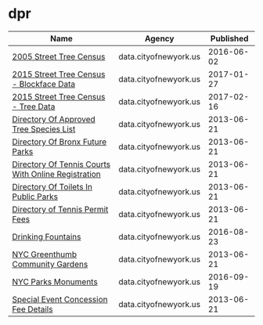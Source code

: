 # dpr

Name | Agency | Published
---- | ---- | ---------
[2005 Street Tree Census](../datasets/29bw-z7pj.md) | data.cityofnewyork.us | 2016-06-02
[2015 Street Tree Census - Blockface Data](../datasets/ju3b-rwpy.md) | data.cityofnewyork.us | 2017-01-27
[2015 Street Tree Census - Tree Data](../datasets/uvpi-gqnh.md) | data.cityofnewyork.us | 2017-02-16
[Directory Of Approved Tree Species List](../datasets/99wq-x9cr.md) | data.cityofnewyork.us | 2013-06-21
[Directory Of Bronx Future Parks](../datasets/ssk8-4egt.md) | data.cityofnewyork.us | 2013-06-21
[Directory Of Tennis Courts With Online Registration](../datasets/j6ik-kjbs.md) | data.cityofnewyork.us | 2013-06-21
[Directory Of Toilets In Public Parks](../datasets/hjae-yuav.md) | data.cityofnewyork.us | 2013-06-21
[Directory of Tennis Permit Fees](../datasets/9n2n-hkug.md) | data.cityofnewyork.us | 2013-06-21
[Drinking Fountains](../datasets/ph76-k6qa.md) | data.cityofnewyork.us | 2016-08-23
[NYC Greenthumb Community Gardens](../datasets/ajxm-kzmj.md) | data.cityofnewyork.us | 2013-06-21
[NYC Parks Monuments](../datasets/6rrm-vxj9.md) | data.cityofnewyork.us | 2016-09-19
[Special Event Concession Fee Details](../datasets/7cqi-bt79.md) | data.cityofnewyork.us | 2013-06-21

